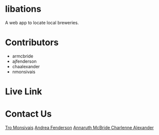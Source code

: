 # libations
A web app to locate local breweries.

# Contributors
- armcbride
- ajfenderson
- chaalexander
- nmonsivais

# Live Link


# Contact Us

<a href="https://github.com/nmonsivais" target="blank">Tro Monsivais</a>
<a href="https://github.com/AJFenderson" target="blank">Andrea Fenderson</a>
<a href="https://github.com/armcbride" target="blank"> Annaruth McBride </a>
<a href="https://github.com/chaalexander" target="blank"> Charlenne Alexander </a>